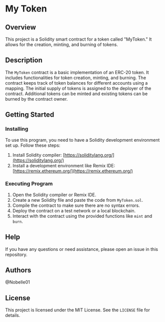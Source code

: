 # My Token

## Overview
This project is a Solidity smart contract for a token called "MyToken." It allows for the creation, minting, and burning of tokens.

## Description
The `MyToken` contract is a basic implementation of an ERC-20 token. It includes functionalities for token creation, minting, and burning. The contract keeps track of token balances for different accounts using a mapping. The initial supply of tokens is assigned to the deployer of the contract. Additional tokens can be minted and existing tokens can be burned by the contract owner.

## Getting Started

### Installing
To use this program, you need to have a Solidity development environment set up. Follow these steps:

1. Install Solidity compiler: [https://soliditylang.org/](https://soliditylang.org/)
2. Install a development environment like Remix IDE: [https://remix.ethereum.org/](https://remix.ethereum.org/)

### Executing Program

1. Open the Solidity compiler or Remix IDE.
2. Create a new Solidity file and paste the code from `MyToken.sol`.
3. Compile the contract to make sure there are no syntax errors.
4. Deploy the contract on a test network or a local blockchain.
5. Interact with the contract using the provided functions like `mint` and `burn`.

## Help

If you have any questions or need assistance, please open an issue in this repository.

## Authors

@Nobelle01

## License

This project is licensed under the MIT License. See the `LICENSE` file for details.
